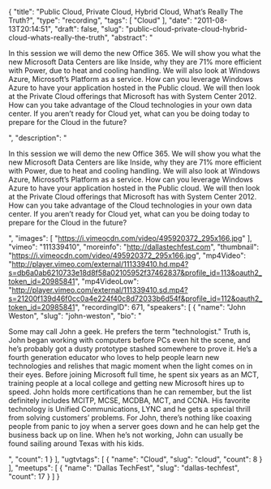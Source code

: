 {
  "title": "Public Cloud, Private Cloud, Hybrid Cloud, What’s Really The Truth?",
  "type": "recording",
  "tags": [
    "Cloud"
  ],
  "date": "2011-08-13T20:14:51",
  "draft": false,
  "slug": "public-cloud-private-cloud-hybrid-cloud-whats-really-the-truth",
  "abstract": "<p>In this session we will demo the new Office 365. We will show you what the new Microsoft Data Centers are like Inside, why they are 71% more efficient with Power, due to heat and cooling handling. We will also look at Windows Azure, Microsoft&rsquo;s Platform as a service. How can you leverage Windows Azure to have your application hosted in the Public cloud. We will then look at the Private Cloud offerings that Microsoft has with System Center 2012. How can you take advantage of the Cloud technologies in your own data center. If you aren&rsquo;t ready for Cloud yet, what can you be doing today to prepare for the Cloud in the future?</p>",
  "description": "<p>In this session we will demo the new Office 365. We will show you what the new Microsoft Data Centers are like Inside, why they are 71% more efficient with Power, due to heat and cooling handling. We will also look at Windows Azure, Microsoft&rsquo;s Platform as a service. How can you leverage Windows Azure to have your application hosted in the Public cloud. We will then look at the Private Cloud offerings that Microsoft has with System Center 2012. How can you take advantage of the Cloud technologies in your own data center. If you aren&rsquo;t ready for Cloud yet, what can you be doing today to prepare for the Cloud in the future?</p>",
  "images": [
    "https://i.vimeocdn.com/video/495920372_295x166.jpg"
  ],
  "vimeo": "111339410",
  "moreinfo": "http://dallastechfest.com",
  "thumbnail": "https://i.vimeocdn.com/video/495920372_295x166.jpg",
  "mp4Video": "http://player.vimeo.com/external/111339410.hd.mp4?s=db6a0ab6210733e18d8f58a02105952f37462837&profile_id=113&oauth2_token_id=20985841",
  "mp4VideoLow": "http://player.vimeo.com/external/111339410.sd.mp4?s=21200f139d46f0cc0a4e224f40c8d72033b6d54f&profile_id=112&oauth2_token_id=20985841",
  "recordingID": 671,
  "speakers": [
    {
      "name": "John Weston",
      "slug": "john-weston",
      "bio": "<p>Some may call John a geek. He prefers the term \"technologist.\" Truth is, John began working with computers before PCs even hit the scene, and he&rsquo;s probably got a dusty prototype stashed somewhere to prove it. He&rsquo;s a fourth generation educator who loves to help people learn new technologies and relishes that magic moment when the light comes on in their eyes. Before joining Microsoft full time, he spent six years as an MCT, training people at a local college and getting new Microsoft hires up to speed. John holds more certifications than he can remember, but the list definitely includes MCITP, MCSE, MCDBA, MCT, and CCNA. His favorite technology is Unified Communications, LYNC and he gets a special thrill from solving customers&rsquo; problems. For John, there&rsquo;s nothing like coaxing people from panic to joy when a server goes down and he can help get the business back up on line. When he&rsquo;s not working, John can usually be found sailing around Texas with his kids.</p>",
      "count": 1
    }
  ],
  "ugtvtags": [
    {
      "name": "Cloud",
      "slug": "cloud",
      "count": 8
    }
  ],
  "meetups": [
    {
      "name": "Dallas TechFest",
      "slug": "dallas-techfest",
      "count": 17
    }
  ]
}